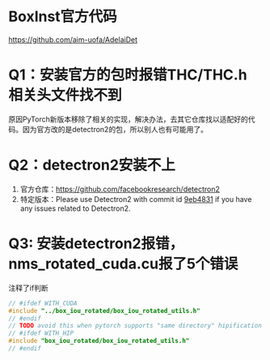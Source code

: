 # BoxInst官方代码
https://github.com/aim-uofa/AdelaiDet

# Q1：安装官方的包时报错THC/THC.h 相关头文件找不到
原因PyTorch新版本移除了相关的实现，解决办法，去其它仓库找以适配好的代码。因为官方改的是detectron2的包，所以别人也有可能用了。

# Q2：detectron2安装不上
1. 官方仓库：https://github.com/facebookresearch/detectron2
2. 特定版本：Please use Detectron2 with commit id [9eb4831](https://github.com/facebookresearch/detectron2/commit/9eb4831f742ae6a13b8edb61d07b619392fb6543) if you have any issues related to Detectron2.

# Q3: 安装detectron2报错，nms_rotated_cuda.cu报了5个错误
注释了if判断
```c++
// #ifdef WITH_CUDA
#include "../box_iou_rotated/box_iou_rotated_utils.h"
// #endif
// TODO avoid this when pytorch supports "same directory" hipification
// #ifdef WITH_HIP
#include "box_iou_rotated/box_iou_rotated_utils.h"
// #endif
``` 

